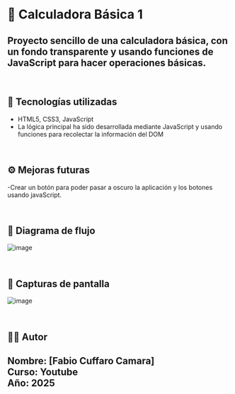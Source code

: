 # 📝 Calculadora Básica 1

Proyecto sencillo de una calculadora básica, con un fondo transparente y usando funciones de JavaScript para hacer operaciones básicas.
---
<br>


## 🚀 Tecnologías utilizadas

- HTML5, CSS3, JavaScript
- La lógica principal ha sido desarrollada mediante JavaScript y usando funciones para recolectar la información del DOM

<br>

## ⚙️ Mejoras futuras

-Crear un botón para poder pasar a oscuro la aplicación y los botones usando javaScript.

<br>

## 🔀 Diagrama de flujo

![image](https://github.com/user-attachments/assets/)


<br>

## 📸 Capturas de pantalla

![image](https://github.com/user-attachments/assets/c3629dec-a693-470a-80f3-1113ab63f2cf)

<br>


## 👨‍🎓 Autor

**Nombre**: [Fabio Cuffaro Camara]  
**Curso**: Youtube     
**Año**: 2025
---
